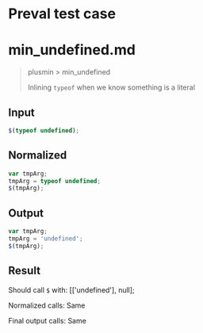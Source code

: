 # Preval test case

# min_undefined.md

> plusmin > min_undefined
>
> Inlining `typeof` when we know something is a literal

## Input

`````js filename=intro
$(typeof undefined);
`````

## Normalized

`````js filename=intro
var tmpArg;
tmpArg = typeof undefined;
$(tmpArg);
`````

## Output

`````js filename=intro
var tmpArg;
tmpArg = 'undefined';
$(tmpArg);
`````

## Result

Should call `$` with:
[['undefined'], null];

Normalized calls: Same

Final output calls: Same
